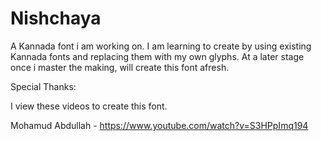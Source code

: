# Nishchaya
A Kannada font i am working on.  I am learning to create by using existing Kannada fonts and replacing them with my own glyphs.  At a later stage once i master the making, will create this font afresh.

Special Thanks:

I view these videos to create this font.

Mohamud Abdullah - https://www.youtube.com/watch?v=S3HPpImq194



